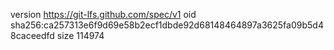 version https://git-lfs.github.com/spec/v1
oid sha256:ca257313e6f9d69e58b2ecf1dbde92d68148464897a3625fa09b5d48caceedfd
size 114974
